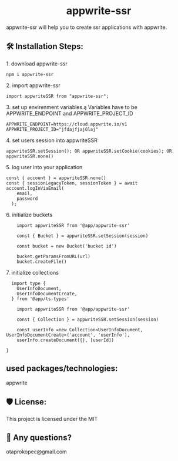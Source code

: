 <h1 align="center" id="title">appwrite-ssr</h1>

<p id="description">appwrite-ssr will help you to create ssr applications with appwrite.</p>

<h2>🛠️ Installation Steps:</h2>

<p>1. download appwrite-ssr</p>

```
npm i appwrite-ssr
```

<p>2. import appwrite-ssr</p>

```
import appwriteSSR from "appwrite-ssr";
```

<p>3. set up envirenment variables.ą Variables have to be APPWRITE_ENDPOINT and APPWRITE_PROJECT_ID</p>

```
APPWRITE_ENDPOINT=https://cloud.appwrite.io/v1 APPWRITE_PROJECT_ID="jfdajfjajůlaj"
```

<p>4. set users session into appwriteSSR</p>

```
appwriteSSR.setSession(); OR appwriteSSR.setCookie(cookies); OR appwriteSSR.none()
```

<p>5. log user into your application</p>

```
const { account } = appwriteSSR.none()
const { sessionLegacyToken, sessionToken } = await account.logInViaEmail(
    email,
    password
  );
```

<p>6. initialize buckets</p>

```
    import appwriteSSR from '@app/appwrite-ssr'

	const { Bucket } = appwriteSSR.setSession(session)

	const bucket = new Bucket('bucket id')

    bucket.getParamsFromURL(url)
	bucket.createFile()

```

<p>7. initialize collections</p>

```
  import type {
	UserInfoDocument,
	UserInfoDocumentCreate,
  } from '@app/ts-types'

    import appwriteSSR from '@app/appwrite-ssr'

	const { Collection } = appwriteSSR.setSession(session)

	const userInfo =new Collection<UserInfoDocument, UserInfoDocumentCreate>('account', 'userInfo'),
	userInfo.createDocument({}, [userId])

}
```

<h2>used packages/technologies:</h2>
appwrite

<h2>🛡️ License:</h2>

This project is licensed under the MIT

<h2>💖 Any questions?</h2>
otaprokopec@gmail.com
